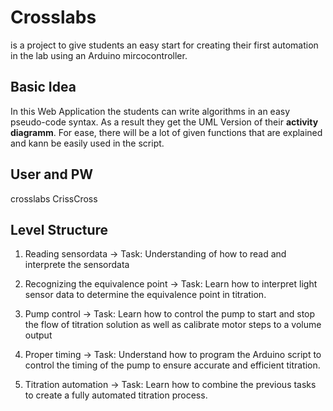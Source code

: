 # Crosslabs 

is a project to give students an easy start for creating their first automation in the lab using an Arduino mircocontroller.

## Basic Idea

In this Web Application the students can write algorithms in an easy pseudo-code syntax. As a result they get the UML Version of their **activity diagramm**.
For ease, there will be a lot of given functions that are explained and kann be easily used in the script.


## User and PW
crosslabs
CrissCross

## Level Structure

1. Reading sensordata
-> Task: Understanding of how to read and interprete the sensordata

2. Recognizing the equivalence point
-> Task: Learn how to interpret light sensor data to determine the equivalence point in titration.

3. Pump control
-> Task: Learn how to control the pump to start and stop the flow of titration solution as well as calibrate motor steps to a volume output

4. Proper timing
-> Task: Understand how to program the Arduino script to control the timing of the pump to ensure accurate and efficient titration.

5. Titration automation
-> Task: Learn how to combine the previous tasks to create a fully automated titration process.